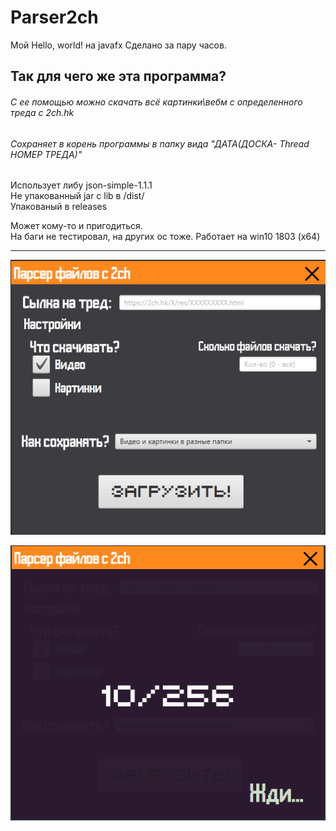 ﻿# Parser2ch
Мой Hello, world! на javafx
Сделано за пару часов.


## Так для чего же эта программа?
###### С ее помощью можно скачать всё картинки\вебм с определенного треда с 2ch.hk
###### Сохраняет в корень программы в папку вида "ДАТА(ДОСКА- Thread НОМЕР ТРЕДА)"

Использует либу json-simple-1.1.1  
Не упакованный jar c lib в /dist/  
Упакованый в releases  


Может кому-то и пригодиться.    
На баги не тестировал, на других ос тоже. Работает на win10 1803 (x64)

* * *
![Описание картинки с котиком](Screenshot_1.png)

![Описание картинки с котиком](Screenshot_2.png)
